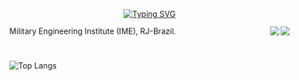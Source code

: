 <div id="top" align ="center" >
    <a href="https://git.io/typing-svg"><img src="https://readme-typing-svg.demolab.com?font=Exo+2&weight=100&duration=3500&pause=7000&color=FFFFF0&background=1B14FF00&center=true&vCenter=true&multiline=true&width=800&height=100&lines=Computer++Engineer+and+Software+Developer" alt="Typing SVG" /></a>
</div>

 <p align="left">Military Engineering Institute (IME), RJ-Brazil.
   <a href="https://www.linkedin.com/in/jo%C3%A3ovictor-engenharia/" target="_blank">
   <img align="right" src="https://img.shields.io/badge/-LinkedIn-%230077B5?style=for-the-badge&logo=linkedin&logoColor=white" target="_blank" />
   </a>
  
   <a href = "mailto:jvpcms@engenharia@gmail.com">
   <img align="right" src="https://img.shields.io/badge/-Gmail-%23333?style=for-the-badge&logo=gmail&logoColor=white" target="_blank" />
   </a>
 </p>
 
 <br>
 
 <div align="left">
   
   ![Top Langs](https://github-readme-stats.vercel.app/api/top-langs/?username=jvpcms&layout=compact&theme=tokyonight&border_color=0c594f)
   
 </div>
 
 

<!--
**jvpcms/jvpcms** is a ✨ _special_ ✨ repository because its `README.md` (this file) appears on your GitHub profile.

Here are some ideas to get you started:

- 🔭 I’m currently working on ...
- 🌱 I’m currently learning ...
- 👯 I’m looking to collaborate on ...
- 🤔 I’m looking for help with ...
- 💬 Ask me about ...
- 📫 How to reach me: ...
- 😄 Pronouns: ...
- ⚡ Fun fact: ...
-->
